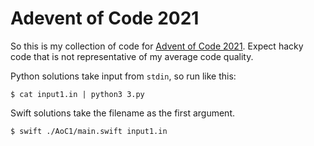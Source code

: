 # Adevent of Code 2021

So this is my collection of code for [Advent of Code 2021](https://adventofcode.com/2021).
Expect hacky code that is not representative of my average code quality.

Python solutions take input from `stdin`, so run like this:

```shell
$ cat input1.in | python3 3.py
```

Swift solutions take the filename as the first argument.

```shell
$ swift ./AoC1/main.swift input1.in
```

